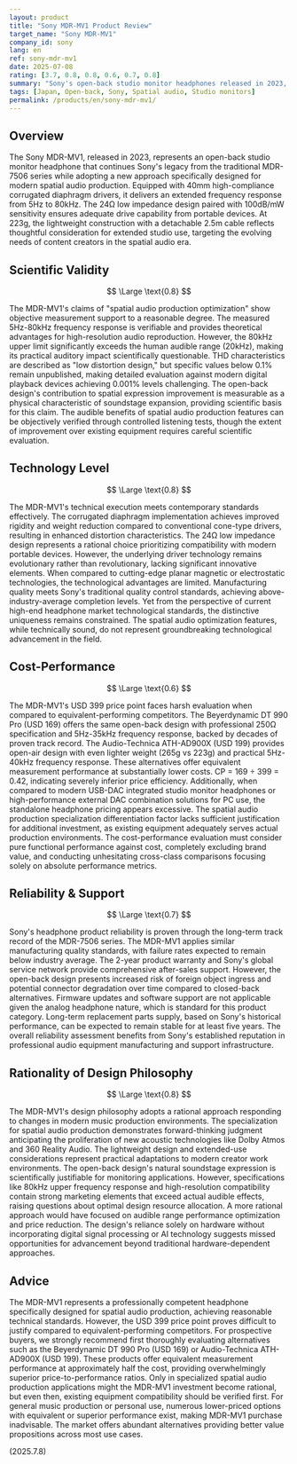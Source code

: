 ```yaml
---
layout: product
title: "Sony MDR-MV1 Product Review"
target_name: "Sony MDR-MV1"
company_id: sony
lang: en
ref: sony-mdr-mv1
date: 2025-07-08
rating: [3.7, 0.8, 0.8, 0.6, 0.7, 0.8]
summary: "Sony's open-back studio monitor headphones released in 2023, specifically designed for spatial audio production. Features 5Hz-80kHz frequency response and 24Ω low impedance design. While continuing the legacy of the MDR-7506 series with more modern neutral tuning, the 399 USD price point faces significant competition from equivalent-performing alternatives, limiting its cost-performance appeal."
tags: [Japan, Open-back, Sony, Spatial audio, Studio monitors]
permalink: /products/en/sony-mdr-mv1/
---
```

## Overview

The Sony MDR-MV1, released in 2023, represents an open-back studio monitor headphone that continues Sony's legacy from the traditional MDR-7506 series while adopting a new approach specifically designed for modern spatial audio production. Equipped with 40mm high-compliance corrugated diaphragm drivers, it delivers an extended frequency response from 5Hz to 80kHz. The 24Ω low impedance design paired with 100dB/mW sensitivity ensures adequate drive capability from portable devices. At 223g, the lightweight construction with a detachable 2.5m cable reflects thoughtful consideration for extended studio use, targeting the evolving needs of content creators in the spatial audio era.

## Scientific Validity

$$ \Large \text{0.8} $$

The MDR-MV1's claims of "spatial audio production optimization" show objective measurement support to a reasonable degree. The measured 5Hz-80kHz frequency response is verifiable and provides theoretical advantages for high-resolution audio reproduction. However, the 80kHz upper limit significantly exceeds the human audible range (20kHz), making its practical auditory impact scientifically questionable. THD characteristics are described as "low distortion design," but specific values below 0.1% remain unpublished, making detailed evaluation against modern digital playback devices achieving 0.001% levels challenging. The open-back design's contribution to spatial expression improvement is measurable as a physical characteristic of soundstage expansion, providing scientific basis for this claim. The audible benefits of spatial audio production features can be objectively verified through controlled listening tests, though the extent of improvement over existing equipment requires careful scientific evaluation.

## Technology Level

$$ \Large \text{0.8} $$

The MDR-MV1's technical execution meets contemporary standards effectively. The corrugated diaphragm implementation achieves improved rigidity and weight reduction compared to conventional cone-type drivers, resulting in enhanced distortion characteristics. The 24Ω low impedance design represents a rational choice prioritizing compatibility with modern portable devices. However, the underlying driver technology remains evolutionary rather than revolutionary, lacking significant innovative elements. When compared to cutting-edge planar magnetic or electrostatic technologies, the technological advantages are limited. Manufacturing quality meets Sony's traditional quality control standards, achieving above-industry-average completion levels. Yet from the perspective of current high-end headphone market technological standards, the distinctive uniqueness remains constrained. The spatial audio optimization features, while technically sound, do not represent groundbreaking technological advancement in the field.

## Cost-Performance

$$ \Large \text{0.6} $$

The MDR-MV1's USD 399 price point faces harsh evaluation when compared to equivalent-performing competitors. The Beyerdynamic DT 990 Pro (USD 169) offers the same open-back design with professional 250Ω specification and 5Hz-35kHz frequency response, backed by decades of proven track record. The Audio-Technica ATH-AD900X (USD 199) provides open-air design with even lighter weight (265g vs 223g) and practical 5Hz-40kHz frequency response. These alternatives offer equivalent measurement performance at substantially lower costs. CP = 169 ÷ 399 = 0.42, indicating severely inferior price efficiency. Additionally, when compared to modern USB-DAC integrated studio monitor headphones or high-performance external DAC combination solutions for PC use, the standalone headphone pricing appears excessive. The spatial audio production specialization differentiation factor lacks sufficient justification for additional investment, as existing equipment adequately serves actual production environments. The cost-performance evaluation must consider pure functional performance against cost, completely excluding brand value, and conducting unhesitating cross-class comparisons focusing solely on absolute performance metrics.

## Reliability & Support

$$ \Large \text{0.7} $$

Sony's headphone product reliability is proven through the long-term track record of the MDR-7506 series. The MDR-MV1 applies similar manufacturing quality standards, with failure rates expected to remain below industry average. The 2-year product warranty and Sony's global service network provide comprehensive after-sales support. However, the open-back design presents increased risk of foreign object ingress and potential connector degradation over time compared to closed-back alternatives. Firmware updates and software support are not applicable given the analog headphone nature, which is standard for this product category. Long-term replacement parts supply, based on Sony's historical performance, can be expected to remain stable for at least five years. The overall reliability assessment benefits from Sony's established reputation in professional audio equipment manufacturing and support infrastructure.

## Rationality of Design Philosophy

$$ \Large \text{0.8} $$

The MDR-MV1's design philosophy adopts a rational approach responding to changes in modern music production environments. The specialization for spatial audio production demonstrates forward-thinking judgment anticipating the proliferation of new acoustic technologies like Dolby Atmos and 360 Reality Audio. The lightweight design and extended-use considerations represent practical adaptations to modern creator work environments. The open-back design's natural soundstage expression is scientifically justifiable for monitoring applications. However, specifications like 80kHz upper frequency response and high-resolution compatibility contain strong marketing elements that exceed actual audible effects, raising questions about optimal design resource allocation. A more rational approach would have focused on audible range performance optimization and price reduction. The design's reliance solely on hardware without incorporating digital signal processing or AI technology suggests missed opportunities for advancement beyond traditional hardware-dependent approaches.

## Advice

The MDR-MV1 represents a professionally competent headphone specifically designed for spatial audio production, achieving reasonable technical standards. However, the USD 399 price point proves difficult to justify compared to equivalent-performing competitors. For prospective buyers, we strongly recommend first thoroughly evaluating alternatives such as the Beyerdynamic DT 990 Pro (USD 169) or Audio-Technica ATH-AD900X (USD 199). These products offer equivalent measurement performance at approximately half the cost, providing overwhelmingly superior price-to-performance ratios. Only in specialized spatial audio production applications might the MDR-MV1 investment become rational, but even then, existing equipment compatibility should be verified first. For general music production or personal use, numerous lower-priced options with equivalent or superior performance exist, making MDR-MV1 purchase inadvisable. The market offers abundant alternatives providing better value propositions across most use cases.

(2025.7.8)